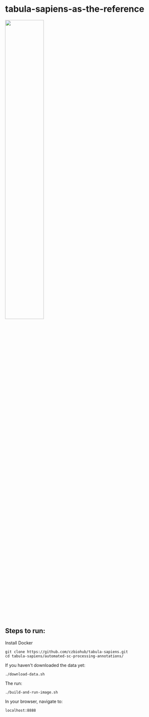 # tabula-sapiens-as-the-reference


<img src="https://github.com/czbiohub/tabula-sapiens/blob/master/automated-sc-processing-annotations/automated-annotations.png" width="50%" height="50%">

## Steps to run:

Install Docker

```
git clone https://github.com/czbiohub/tabula-sapiens.git
cd tabula-sapiens/automated-sc-processing-annotations/
```

If you haven't downloaded the data yet:
```
./download-data.sh
```

The run: 
```
./build-and-run-image.sh
```

In your browser, navigate to:
```
localhost:8888
```